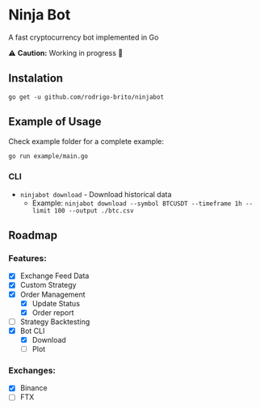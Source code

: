 # Ninja Bot

A fast cryptocurrency bot implemented in Go

:warning: **Caution:** Working in progress :construction:

## Instalation

`go get -u github.com/rodrigo-brito/ninjabot`

## Example of Usage

Check example folder for a complete example:

```bash
go run example/main.go
```

### CLI

- `ninjabot download` - Download historical data
    - Example: `ninjabot download --symbol BTCUSDT --timeframe 1h --limit 100 --output ./btc.csv`


## Roadmap

### Features:
- [x] Exchange Feed Data
- [x] Custom Strategy
- [x] Order Management
    - [x] Update Status
    - [x] Order report
- [ ] Strategy Backtesting
- [x] Bot CLI
  - [x] Download
  - [ ] Plot

### Exchanges:
- [x] Binance
- [ ] FTX
